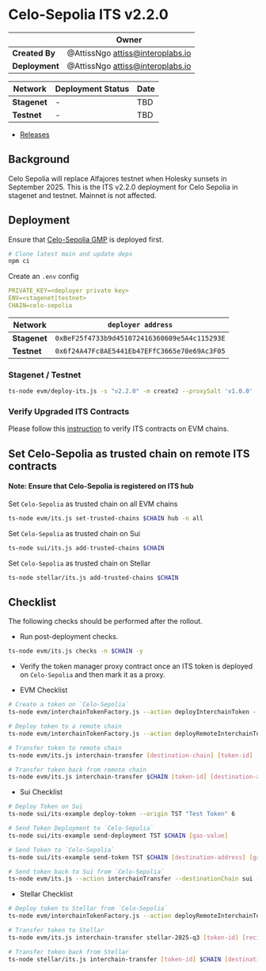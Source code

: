 # Celo-Sepolia ITS v2.2.0

|                | **Owner**                          |
| -------------- | ---------------------------------- |
| **Created By** | @AttissNgo <attiss@interoplabs.io> |
| **Deployment** | @AttissNgo <attiss@interoplabs.io> |

| **Network**  | **Deployment Status** | **Date** |
| ------------ | --------------------- | -------- |
| **Stagenet** | -                     | TBD      |
| **Testnet**  | -                     | TBD      |

- [Releases](https://github.com/axelarnetwork/interchain-token-service/releases/tag/v2.2.0)

## Background

Celo Sepolia will replace Alfajores testnet when Holesky sunsets in September 2025. This is the ITS v2.2.0 deployment for Celo Sepolia in stagenet and testnet. Mainnet is not affected.

## Deployment

Ensure that [Celo-Sepolia GMP](releases/evm/2025-09-Celo-Sepolia-GMP-v6.0.6.md) is deployed first.

```bash
# Clone latest main and update deps
npm ci
```

Create an `.env` config

```yaml
PRIVATE_KEY=<deployer private key>
ENV=<stagenet|testnet>
CHAIN=celo-sepolia
```

| Network      | `deployer address`                           |
| ------------ | -------------------------------------------- |
| **Stagenet** | `0xBeF25f4733b9d451072416360609e5A4c115293E` |
| **Testnet**  | `0x6f24A47Fc8AE5441Eb47EFfC3665e70e69Ac3F05` |

### Stagenet / Testnet

```bash
ts-node evm/deploy-its.js -s "v2.2.0" -m create2 --proxySalt 'v1.0.0'
```

### Verify Upgraded ITS Contracts

Please follow this [instruction](https://github.com/axelarnetwork/axelar-contract-deployments/tree/main/evm#contract-verification) to verify ITS contracts on EVM chains.

## Set Celo-Sepolia as trusted chain on remote ITS contracts

#### Note: Ensure that Celo-Sepolia is registered on ITS hub

Set `Celo-Sepolia` as trusted chain on all EVM chains

```bash
ts-node evm/its.js set-trusted-chains $CHAIN hub -n all
```

Set `Celo-Sepolia` as trusted chain on Sui

```bash
ts-node sui/its.js add-trusted-chains $CHAIN
```

Set `Celo-Sepolia` as trusted chain on Stellar

```bash
ts-node stellar/its.js add-trusted-chains $CHAIN
```

## Checklist

The following checks should be performed after the rollout.

- Run post-deployment checks.

```bash
ts-node evm/its.js checks -n $CHAIN -y
```

- Verify the token manager proxy contract once an ITS token is deployed on `Celo-Sepolia` and then mark it as a proxy.

- EVM Checklist

```bash
# Create a token on `Celo-Sepolia`
ts-node evm/interchainTokenFactory.js --action deployInterchainToken --minter [minter-address] --name "test" --symbol "TST" --decimals 6 --initialSupply 10000 --salt "salt1234" -n $CHAIN

# Deploy token to a remote chain
ts-node evm/interchainTokenFactory.js --action deployRemoteInterchainToken --destinationChain [destination-chain] --salt "salt1234" --gasValue [gas-value] -y -n $CHAIN

# Transfer token to remote chain
ts-node evm/its.js interchain-transfer [destination-chain] [token-id] [recipient] 1 --gasValue [gas-value] -n $CHAIN

# Transfer token back from remote chain
ts-node evm/its.js interchain-transfer $CHAIN [token-id] [destination-address] 1 --gasValue [gas-value] -n [destination-chain]
```

- Sui Checklist

```bash
# Deploy Token on Sui
ts-node sui/its-example deploy-token --origin TST "Test Token" 6

# Send Token Deployment to `Celo-Sepolia`
ts-node sui/its-example send-deployment TST $CHAIN [gas-value]

# Send Token to `Celo-Sepolia`
ts-node sui/its-example send-token TST $CHAIN [destination-address] [gas-value] 1

# Send token back to Sui from `Celo-Sepolia`
ts-node evm/its.js --action interchainTransfer --destinationChain sui --tokenId [token-id] --destinationAddress [recipient] --amount 1 --gasValue [gas-value] -n $CHAIN
```

- Stellar Checklist

```bash
# Deploy token to Stellar from `Celo-Sepolia`
ts-node evm/interchainTokenFactory.js --action deployRemoteInterchainToken --destinationChain stellar-2025-q3 --salt "salt1234" --gasValue [gas-value] -y -n $CHAIN

# Transfer token to Stellar
ts-node evm/its.js interchain-transfer stellar-2025-q3 [token-id] [recipient] 1 --gasValue [gas-value] -n $CHAIN

# Transfer token back from Stellar
ts-node stellar/its.js interchain-transfer [token-id] $CHAIN [destination-address] 1 --gas-amount [gas-amount]
```
